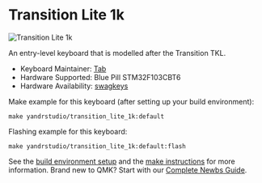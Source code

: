 # Transition Lite 1k

![Transition Lite 1k](https://imgur.com/Mpg8iSr)

An entry-level keyboard that is modelled after the Transition TKL.

* Keyboard Maintainer: [Tab](https://github.com/tabkb)
* Hardware Supported: Blue Pill STM32F103CBT6
* Hardware Availability: [swagkeys](https://swagkeys.com/)

Make example for this keyboard (after setting up your build environment):

    make yandrstudio/transition_lite_1k:default
    
Flashing example for this keyboard:

    make yandrstudio/transition_lite_1k:default:flash

See the [build environment setup](https://docs.qmk.fm/#/getting_started_build_tools) and the [make instructions](https://docs.qmk.fm/#/getting_started_make_guide) for more information. Brand new to QMK? Start with our [Complete Newbs Guide](https://docs.qmk.fm/#/newbs).
